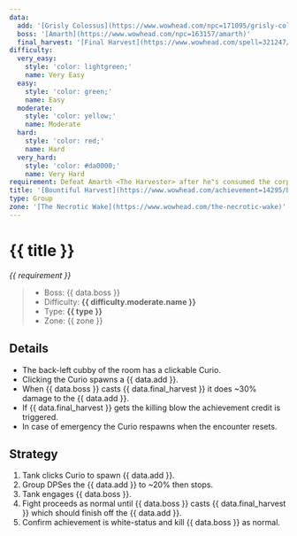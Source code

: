 ```yaml
---
data:
  add: '[Grisly Colossus](https://www.wowhead.com/npc=171095/grisly-colossus)'
  boss: '[Amarth](https://www.wowhead.com/npc=163157/amarth)'
  final_harvest: '[Final Harvest](https://www.wowhead.com/spell=321247/final-harvest)'
difficulty:
  very_easy:
    style: 'color: lightgreen;'
    name: Very Easy
  easy:
    style: 'color: green;'
    name: Easy
  moderate:
    style: 'color: yellow;'
    name: Moderate
  hard:
    style: 'color: red;'
    name: Hard
  very_hard:
    style: 'color: #da0000;'
    name: Very Hard
requirement: Defeat Amarth <The Harvester> after he"s consumed the corpse of a Grisly Colossus using Final Harvest in the Necrotic Wake on Mythic difficulty.
title: '[Bountiful Harvest](https://www.wowhead.com/achievement=14295/bountiful-harvest)'
type: Group
zone: '[The Necrotic Wake](https://www.wowhead.com/the-necrotic-wake)'
---
```


# {{ title }}

_{{ requirement }}_

> - Boss: {{ data.boss }}
> - Difficulty: **<span style="{{ difficulty.moderate.style }}">{{ difficulty.moderate.name }}</span>**
> - Type: **{{ type }}**
> - Zone: {{ zone }}

## Details

- The back-left cubby of the room has a clickable Curio.
- Clicking the Curio spawns a {{ data.add }}.
- When {{ data.boss }} casts {{ data.final_harvest }} it does ~30% damage to the {{ data.add }}.
- If {{ data.final_harvest }} gets the killing blow the achievement credit is triggered.
- In case of emergency the Curio respawns when the encounter resets.

## Strategy

1. Tank clicks Curio to spawn {{ data.add }}.
2. Group DPSes the {{ data.add }} to ~20% then stops.
3. Tank engages {{ data.boss }}.
4. Fight proceeds as normal until {{ data.boss }} casts {{ data.final_harvest }} which should finish off the {{ data.add }}.
5. Confirm achievement is white-status and kill {{ data.boss }} as normal.
